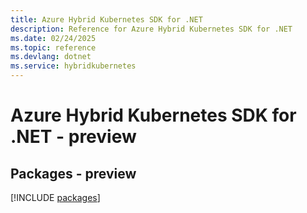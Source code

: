 ```yaml
---
title: Azure Hybrid Kubernetes SDK for .NET
description: Reference for Azure Hybrid Kubernetes SDK for .NET
ms.date: 02/24/2025
ms.topic: reference
ms.devlang: dotnet
ms.service: hybridkubernetes
---
```

# Azure Hybrid Kubernetes SDK for .NET - preview
## Packages - preview
[!INCLUDE [packages](hybrid-kubernetes-index.md)]